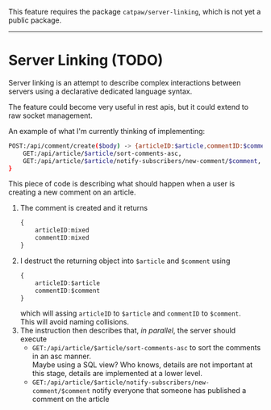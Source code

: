 This feature requires the package `catpaw/server-linking`, which is not yet a public package.
<hr/>

# Server Linking (TODO)

Server linking is an attempt to describe complex interactions between servers using a declarative dedicated language syntax.

The feature could become very useful in rest apis, but it could extend to raw socket management.

An example of what I'm currently thinking of implementing:

```bash
POST:/api/comment/create($body) -> {articleID:$article,commentID:$comment} -> {
    GET:/api/article/$article/sort-comments-asc,
    GET:/api/article/$article/notify-subscribers/new-comment/$comment,
}

```

This piece of code is describing what should happen when a user is creating a new comment on an article.

1. The comment is created and it returns 
    ```ts
    {
        articleID:mixed
        commentID:mixed
    }
    ```
1. I destruct the returning object into `$article` and `$comment` using
    ```ts
    {
        articleID:$article
        commentID:$comment
    }
    ```
    which will assing `articleID` to `$article` and `commentID` to `$comment`.<br/>
    This will avoid naming collisions.
1. The instruction then describes that, _in parallel_, the server should execute 
    - `GET:/api/article/$article/sort-comments-asc` to sort the comments in an asc manner.<br/>
      Maybe using a SQL view? Who knows, details are not important at this stage, details are implemented at a lower level.
    - `GET:/api/article/$article/notify-subscribers/new-comment/$comment` notify everyone that someone has published a comment on the article
